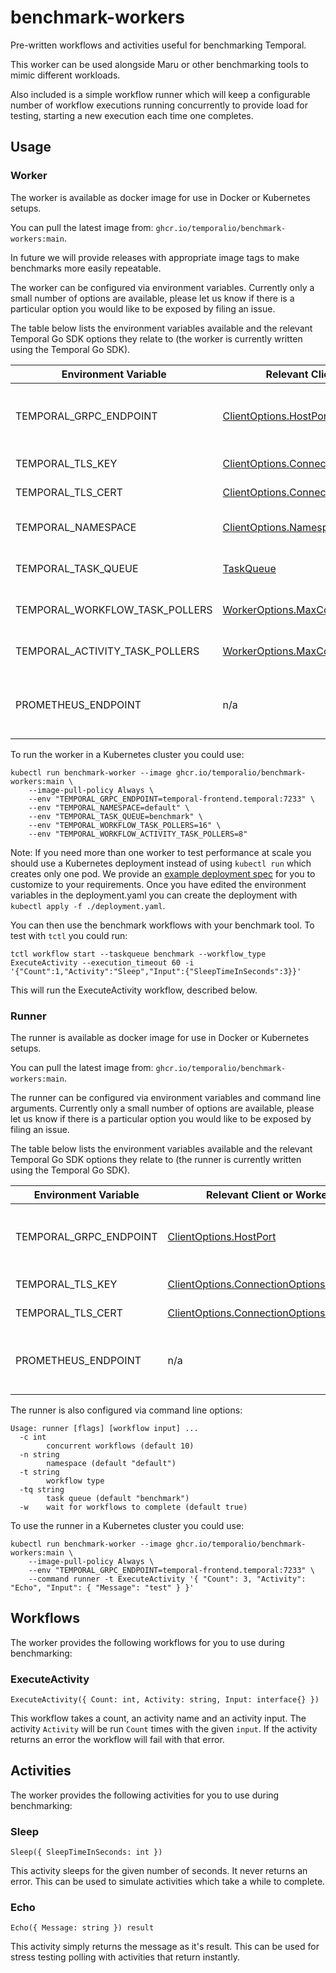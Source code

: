 # benchmark-workers

Pre-written workflows and activities useful for benchmarking Temporal.

This worker can be used alongside Maru or other benchmarking tools to mimic different workloads.

Also included is a simple workflow runner which will keep a configurable number of workflow executions running concurrently to provide load for testing, starting a new execution each time one completes.

## Usage

### Worker

The worker is available as docker image for use in Docker or Kubernetes setups.

You can pull the latest image from: `ghcr.io/temporalio/benchmark-workers:main`.

In future we will provide releases with appropriate image tags to make benchmarks more easily repeatable.

The worker can be configured via environment variables. Currently only a small number of options are available, please let us know if there is a particular option you would like to be exposed by filing an issue.

The table below lists the environment variables available and the relevant Temporal Go SDK options they relate to (the worker is currently written using the Temporal Go SDK).

| Environment Variable | Relevant Client or Worker option | Description |
| --- | --- | --- |
| TEMPORAL_GRPC_ENDPOINT | [ClientOptions.HostPort](https://pkg.go.dev/go.temporal.io/sdk@v1.15.0/internal#ClientOptions) | The Temporal Frontend GRPC endpoint |
| TEMPORAL_TLS_KEY | [ClientOptions.ConnectionOptions.TLS](https://pkg.go.dev/go.temporal.io/sdk@v1.15.0/internal#ConnectionOptions) | Path to TLS Key file |
| TEMPORAL_TLS_CERT | [ClientOptions.ConnectionOptions.TLS](https://pkg.go.dev/go.temporal.io/sdk@v1.15.0/internal#ConnectionOptions) | Path to TLS Cert file |
| TEMPORAL_NAMESPACE | [ClientOptions.Namespace](https://pkg.go.dev/go.temporal.io/sdk@v1.15.0/internal#ClientOptions) | The Temporal Namespace |
| TEMPORAL_TASK_QUEUE | [TaskQueue](https://pkg.go.dev/go.temporal.io/sdk@v1.15.0/worker#New) | The Temporal Task Queue |
| TEMPORAL_WORKFLOW_TASK_POLLERS | [WorkerOptions.MaxConcurrentWorkflowTaskPollers](https://pkg.go.dev/go.temporal.io/sdk@v1.15.0/internal#WorkerOptions) | Number of workflow task pollers |
| TEMPORAL_ACTIVITY_TASK_POLLERS | [WorkerOptions.MaxConcurrentActivityTaskPollers](https://pkg.go.dev/go.temporal.io/sdk@v1.15.0/internal#WorkerOptions) | Number of activity task pollers |
| PROMETHEUS_ENDPOINT | n/a | The address to serve prometheus metrics on |

To run the worker in a Kubernetes cluster you could use:

```
kubectl run benchmark-worker --image ghcr.io/temporalio/benchmark-workers:main \
    --image-pull-policy Always \
    --env "TEMPORAL_GRPC_ENDPOINT=temporal-frontend.temporal:7233" \
    --env "TEMPORAL_NAMESPACE=default" \
    --env "TEMPORAL_TASK_QUEUE=benchmark" \
    --env "TEMPORAL_WORKFLOW_TASK_POLLERS=16" \
    --env "TEMPORAL_WORKFLOW_ACTIVITY_TASK_POLLERS=8"
```

Note: If you need more than one worker to test performance at scale you should use a Kubernetes deployment instead of using `kubectl run` which creates only one pod. We provide an [example deployment spec](./deployment.yaml) for you to customize to your requirements. Once you have edited the environment variables in the deployment.yaml you can create the deployment with `kubectl apply -f ./deployment.yaml`.

You can then use the benchmark workflows with your benchmark tool. To test with `tctl` you could run:

```
tctl workflow start --taskqueue benchmark --workflow_type ExecuteActivity --execution_timeout 60 -i '{"Count":1,"Activity":"Sleep","Input":{"SleepTimeInSeconds":3}}'
```

This will run the ExecuteActivity workflow, described below.

### Runner

The runner is available as docker image for use in Docker or Kubernetes setups.

You can pull the latest image from: `ghcr.io/temporalio/benchmark-workers:main`.

The runner can be configured via environment variables and command line arguments. Currently only a small number of options are available, please let us know if there is a particular option you would like to be exposed by filing an issue.

The table below lists the environment variables available and the relevant Temporal Go SDK options they relate to (the runner is currently written using the Temporal Go SDK).

| Environment Variable | Relevant Client or Worker option | Description |
| --- | --- | --- |
| TEMPORAL_GRPC_ENDPOINT | [ClientOptions.HostPort](https://pkg.go.dev/go.temporal.io/sdk@v1.15.0/internal#ClientOptions) | The Temporal Frontend GRPC endpoint |
| TEMPORAL_TLS_KEY | [ClientOptions.ConnectionOptions.TLS.Certificates](https://pkg.go.dev/go.temporal.io/sdk@v1.15.0/internal#ConnectionOptions) | Path to TLS Key file |
| TEMPORAL_TLS_CERT | [ClientOptions.ConnectionOptions.TLS.Certificates](https://pkg.go.dev/go.temporal.io/sdk@v1.15.0/internal#ConnectionOptions) | Path to TLS Cert file |
| PROMETHEUS_ENDPOINT | n/a | The address to serve prometheus metrics on |

The runner is also configured via command line options:

```
Usage: runner [flags] [workflow input] ...
  -c int
    	concurrent workflows (default 10)
  -n string
    	namespace (default "default")
  -t string
    	workflow type
  -tq string
    	task queue (default "benchmark")
  -w	wait for workflows to complete (default true)
```

To use the runner in a Kubernetes cluster you could use:

```
kubectl run benchmark-worker --image ghcr.io/temporalio/benchmark-workers:main \
    --image-pull-policy Always \
    --env "TEMPORAL_GRPC_ENDPOINT=temporal-frontend.temporal:7233" \
    --command runner -t ExecuteActivity '{ "Count": 3, "Activity": "Echo", "Input": { "Message": "test" } }'
```

## Workflows

The worker provides the following workflows for you to use during benchmarking:

### ExecuteActivity

`ExecuteActivity({ Count: int, Activity: string, Input: interface{} })`

This workflow takes a count, an activity name and an activity input. The activity `Activity` will be run `Count` times with the given `input`. If the activity returns an error the workflow will fail with that error.

## Activities

The worker provides the following activities for you to use during benchmarking:

### Sleep

`Sleep({ SleepTimeInSeconds: int })`

This activity sleeps for the given number of seconds. It never returns an error. This can be used to simulate activities which take a while to complete.

### Echo

`Echo({ Message: string }) result`

This activity simply returns the message as it's result. This can be used for stress testing polling with activities that return instantly.